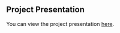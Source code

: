 ## Project Presentation

You can view the project presentation [here](https://in.docworkspace.com/d/sIHGw4Pk4oJ7MtwY).




